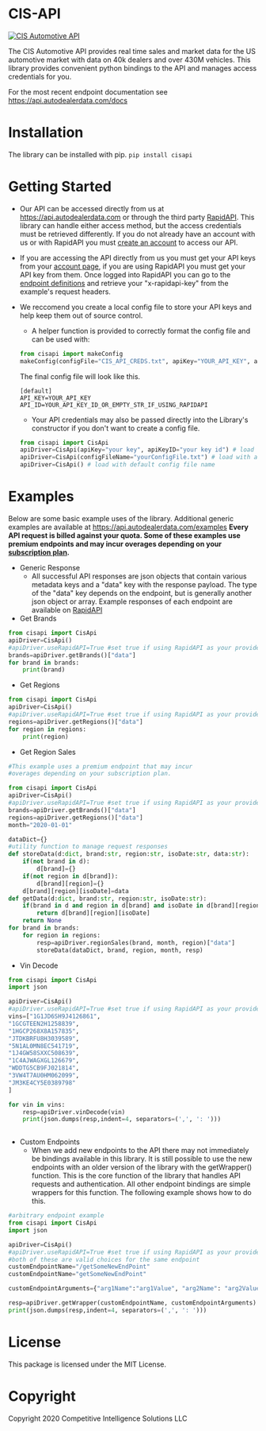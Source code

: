 # CIS-API

[![CIS Automotive API](https://api.autodealerdata.com/static/images/embedImgWide.png)](https://autodealerdata.com)

The CIS Automotive API provides real time sales and market data for the US automotive market with data on 40k dealers and over 430M vehicles.
This library provides convenient python bindings to the API and manages access credentials for you. 

For the most recent endpoint documentation see https://api.autodealerdata.com/docs

# Installation
The library can be installed with pip.
```pip install cisapi```

# Getting Started
* Our API can be accessed directly from us at https://api.autodealerdata.com or through the third party [RapidAPI](https://rapidapi.com/competitive-intelligence-solutions-llc-competitive-intelligence-solutions-llc-default/api/cis-automotive/). This library can handle either access method, but the access credentials must be retrieved differently. If you do not already have an account with us or with RapidAPI you must [create an account](https://autodealerdata.com/signup) to access our API.

* If you are accessing the API directly from us you must get your API keys from your [account page](https://autodealerdata.com/account), if you are using RapidAPI you must get your API key from them. Once logged into RapidAPI you can go to the [endpoint definitions](https://rapidapi.com/competitive-intelligence-solutions-llc-competitive-intelligence-solutions-llc-default/api/cis-automotive/endpoints) and retrieve your "x-rapidapi-key" from the example's request headers.
* We reccomend you create a local config file to store your API keys and help keep them out of source control. 
    * A helper function is provided to correctly format the config file and can be used with:
    ```python
    from cisapi import makeConfig
    makeConfig(configFile="CIS_API_CREDS.txt", apiKey="YOUR_API_KEY", apiKeyID="YOUR_API_KEY_ID_OR_EMPTY_STR_IF_USING_RAPIDAPI", stageName="default")
    ```
    The final config file will look like this.
    ```
    [default]
    API_KEY=YOUR_API_KEY
    API_ID=YOUR_API_KEY_ID_OR_EMPTY_STR_IF_USING_RAPIDAPI
    ```
    * Your API credentials may also be passed directly into the Library's constructor if you don't want to create a config file.
    ```python
    from cisapi import CisApi
    apiDriver=CisApi(apiKey="your key", apiKeyID="your key id") # load without config file
    apiDriver=CisApi(configFileName="yourConfigFile.txt") # load with a non default config file name
    apiDriver=CisApi() # load with default config file name
    ```
    
# Examples
Below are some basic example uses of the library. Additional generic examples are available at https://api.autodealerdata.com/examples **Every API request is billed against your quota. Some of these examples use premium endpoints and may incur overages depending on your [subscription plan](https://rapidapi.com/competitive-intelligence-solutions-llc-competitive-intelligence-solutions-llc-default/api/cis-automotive/pricing).** 
* Generic Response
    *  All successful API responses are json objects that contain various metadata keys and a "data" key with the response payload. The type of the "data" key depends on the endpoint, but is generally another json object or array. Example responses of each endpoint are available on [RapidAPI](https://rapidapi.com/competitive-intelligence-solutions-llc-competitive-intelligence-solutions-llc-default/api/cis-automotive/endpoints)
* Get Brands
```python 
from cisapi import CisApi
apiDriver=CisApi()
#apiDriver.useRapidAPI=True #set true if using RapidAPI as your provider
brands=apiDriver.getBrands()["data"]
for brand in brands:
    print(brand)
```
* Get Regions
```python 
from cisapi import CisApi
apiDriver=CisApi()
#apiDriver.useRapidAPI=True #set true if using RapidAPI as your provider
regions=apiDriver.getRegions()["data"]
for region in regions:
    print(region)
```

* Get Region Sales
```python 
#This example uses a premium endpoint that may incur 
#overages depending on your subscription plan.

from cisapi import CisApi
apiDriver=CisApi()
#apiDriver.useRapidAPI=True #set true if using RapidAPI as your provider
brands=apiDriver.getBrands()["data"]
regions=apiDriver.getRegions()["data"]
month="2020-01-01" 

dataDict={}
#utility function to manage request responses
def storeData(d:dict, brand:str, region:str, isoDate:str, data:str):
    if(not brand in d):
        d[brand]={}
    if(not region in d[brand]):
        d[brand][region]={}
    d[brand][region][isoDate]=data
def getData(d:dict, brand:str, region:str, isoDate:str):
    if(brand in d and region in d[brand] and isoDate in d[brand][region]):
        return d[brand][region][isoDate]
    return None
for brand in brands:
    for region in regions:
        resp=apiDriver.regionSales(brand, month, region)["data"]
        storeData(dataDict, brand, region, month, resp)
```

* Vin Decode
```python 
from cisapi import CisApi
import json

apiDriver=CisApi()
#apiDriver.useRapidAPI=True #set true if using RapidAPI as your provider
vins=["1G1JD6SH9J4126861",
"1GCGTEEN2H1258839",
"1HGCP268X8A157835",
"JTDKBRFU8H3039589",
"5N1AL0MN8EC541719",
"1J4GW58SXXC508639",
"1C4AJWAGXGL126679",
"WDDTG5CB9FJ021814",
"3VW4T7AU0HM062099",
"JM3KE4CY5E0389798"
]

for vin in vins:
    resp=apiDriver.vinDecode(vin)
    print(json.dumps(resp,indent=4, separators=(',', ': ')))
    
```

* Custom Endpoints
    *  When we add new endpoints to the API there may not immediately be bindings available in this library. It is still possible to use the new endpoints with an older version of the library with the getWrapper() function. This is the core function of the library that handles API requests and authentication. All other endpoint bindings are simple wrappers for this function. The following example shows how to do this.
```python
#arbitrary endpoint example
from cisapi import CisApi
import json

apiDriver=CisApi()
#apiDriver.useRapidAPI=True #set true if using RapidAPI as your provider
#both of these are valid choices for the same endpoint
customEndpointName="/getSomeNewEndPoint"
customEndpointName="getSomeNewEndPoint" 

customEndpointArguments={"arg1Name":"arg1Value", "arg2Name": "arg2Value"}

resp=apiDriver.getWrapper(customEndpointName, customEndpointArguments)
print(json.dumps(resp,indent=4, separators=(',', ': ')))
```


# License
This package is licensed under the MIT License.

# Copyright
Copyright 2020 Competitive Intelligence Solutions LLC